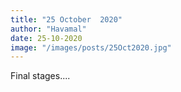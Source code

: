 ```yaml
---
title: "25 October  2020"
author: "Havamal"
date: 25-10-2020
image: "/images/posts/25Oct2020.jpg"
---
```


Final stages....